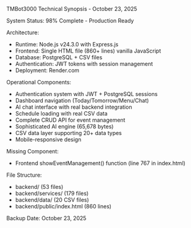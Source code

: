 TMBot3000 Technical Synopsis - October 23, 2025

System Status: 98% Complete - Production Ready

Architecture:
- Runtime: Node.js v24.3.0 with Express.js
- Frontend: Single HTML file (860+ lines) vanilla JavaScript  
- Database: PostgreSQL + CSV files
- Authentication: JWT tokens with session management
- Deployment: Render.com

Operational Components:
- Authentication system with JWT + PostgreSQL sessions
- Dashboard navigation (Today/Tomorrow/Menu/Chat)
- AI chat interface with real backend integration
- Schedule loading with real CSV data
- Complete CRUD API for event management
- Sophisticated AI engine (65,678 bytes)
- CSV data layer supporting 20+ data types
- Mobile-responsive design

Missing Component:
- Frontend showEventManagement() function (line 767 in index.html)

File Structure:
- backend/ (53 files)
- backend/services/ (179 files)
- backend/data/ (20 CSV files)
- backend/public/index.html (860 lines)

Backup Date: October 23, 2025
